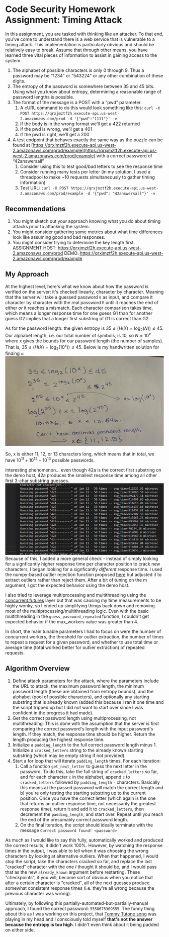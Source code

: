 # Code Security Homework Assignment: Timing Attack
In this assignment, you are tasked with thinking like an attacker. To that end, you’ve come to understand there is a web service that is vulnerable to a timing attack. This implementation is particularly obvious and should be relatively easy to break.
Assume that through other means, you have learned three vital pieces of information to assist in gaining access to the system.
1. The alphabet of possible characters is only 0 through 9. Thus a password may be “1234” or “543224” or any other combination of these digits.
2. The entropy of the password is somewhere between 35 and 45 bits. Using what you know about entropy, determining a reasonable range of password lengths is possible.
3. The format of the message is a POST with a “pwd” parameter.
   1. A cURL command to do this would look something like this: `curl -X POST https://qrxjmztf2h.execute-api.us-west-2.amazonaws.com/prod -d '{"pwd":"1111"}' -v`
   2. If the body is in the wrong format we’ll get a 422 returned
   3. If the pwd is wrong, we’ll get a 401
   4. If the pwd is right, we’ll get a 200
4. A test endpoint that behaves exactly the same way as the puzzle can be found at [https://qrxjmztf2h.execute-api.us-west-2.amazonaws.com/prod/example](https://qrxjmztf2h.execute-api.us-west-2.amazonaws.com/prod/example) with a correct password of “42answersall”
   1. Consider using this to test good/bad letters to see the response time
   2. Consider running many tests per letter (in my solution, I used a threadpool to make ~10 requests simultaneously to gather timing information)
   3. Test URL: `curl -X POST https://qrxjmztf2h.execute-api.us-west-2.amazonaws.com/prod/example -d '{"pwd": "42answersall"}' -v`
   
## Recommendations
1. You might sketch out your approach knowing what you do about timing attacks prior to attacking the system.
2. You might consider gathering some metrics about what time differences look like assuming good and bad responses.
3. You might consider trying to determine the key length first.
ASSIGNMENT HOST: https://qrxjmztf2h.execute-api.us-west-2.amazonaws.com/prod
DEMO: https://qrxjmztf2h.execute-api.us-west-2.amazonaws.com/prod/example

## My Approach
At the highest level, here's what we know about how the password is verified on the server: it's checked linearly, character by character. Meaning that the server will take a guessed password `G` as input, and compare it character by character with the real password `R` until it reaches the end of either *or* it reaches a mismatch. Each character comparison takes time, which means a longer response time for one guess G1 than for another guess G2 implies that a longer first substring of G1 is correct than G2. 

As for the password length: the given entropy is $35 \leq (H(X) = \log_2(N)) \leq 45$. Our alphabet length, i.e. our total number of symbols, is 10, so $N = 10^x$ where x gives the bounds for our password length (the number of samples). That is, $35 \leq (H(X) = \log_2(10^x)) \leq 45$. Below is my handwritten solution for finding `x`: 
![finding x by solving the inequality](IMG_5156.jpg)

So, x is either 11, 12, or 13 characters long, which means that in total, we have 
$10^11 + 10^12 + 10^13$ possible passwords.  

Interesting phenomenon... even though 42a is the correct first substring on the demo host, 42a produces the smallest response time among all other first 3-char substring guesses.
![what?](what.jpg)
Because of this, I added a more general check - instead of simply looking for a signficantly higher response time per character position to crack new characters, I began looking for a signficantly *different* response time. I used the numpy-based outlier rejection function proposed [here](https://stackoverflow.com/questions/62802061/python-find-outliers-inside-a-list) but adjusted it to extract outliers rather than reject them. After a bit of tuning on the m argument, I got the expected behavior using the demo host. 

I also tried to leverage multiprocessing and multithreading using the [concurrent.futures](https://docs.python.org/3/library/concurrent.futures.html) layer but that was causing my time measurements to be highly wonky, so I ended up simplifying things back down and removing most of the multiprocessing/multithreading logic. Even with the basic multithreading in the `guess_password_repeated` function, I couldn't get expected behavior if the max_workers value was greater than 4. 

In short, the main tunable parameters I had to focus on were the number of concurrent workers, the threshold for outlier extraction, the number of times to repeat a request for a given password, and whether to use total time or average time (total worked better for outlier extraction) of repeated requests.

## Algorithm Overview
1. Define attack parameters for the attack, where the parameters include the URL to attack, the maximum password length, the minimum password length (these are obtained from entropy bounds), and the alphabet (pool of possible characters), and optionally any starting substring that is already known (added this because I ran it one time and the script tripped up but I did not want to start over since I was confident in the progress it had made). 
2. Get the correct password length using multiprocessing, not multithreading. This is done with the assumption that the server is first comparing the correct password's length with the input password's length. If they match, the response time should be higher. Return the length producing the highest response time. 
3. Initialize a `padding_length` to the full correct password length minus 1. Initialize a `cracked_letters` string to the already known starting substring (which may be empty string if not provided). 
4. Start a for loop that will iterate `padding_length` times. For each iteration:
   1. Call a function `get_next_letter` to guess the next letter in the password. To do this, take the full string of `cracked_letters` so far, and for each character `c` in the alphabet, append `c` to `cracked_letters` followed by `padding_length` `-` characters. Basically this means a) the passed password will match the correct length and b) you're only testing the starting substring up to the current position. Once you have the correct letter (which again is the one that returns an outlier response time, not necessarily the greatest response time), return it and add it to `cracked_letters`, then decrement the `padding_length`, and start over. Repeat until you reach the end of the presumably correct password length. 
   2. On the final iteration, the script should ideally terminate with the message `Correct password found! <password>`

As much as I would like to say this fully, automatically worked and produced the correct results, it didn't work 100%. However, by watching the response times in the output, I was able to tell when it was choosing the wrong characters by looking at alternative outliers. When that happened, I would stop the script, take the characters cracked so far, and replace the last "cracked" character with the one *I* thought it should be, and I would pass that as the new `already_known` argument before restarting. These "checkpoints", if you will, become sort of obvious when you notice that after a certain character is "cracked", all of the next guesses produce somewhat consistent response times (i.e. they're all wrong because the previous character was wrong). 

Ultimately, by following this partially-automated-but-partially-manual approach, I found the correct password: `5558675309555`. The funny thing about this as I was working on this project, that [Tommy Tutone song](https://www.youtube.com/watch?v=6WTdTwcmxyo) was playing in my head and I consciously told myself **that's not the answer because the entropy is too high**. I didn't even think about it being padded on either side. 
